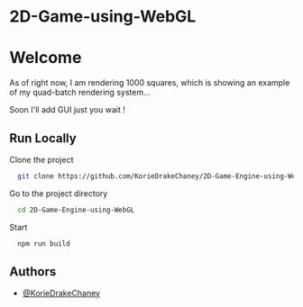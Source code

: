 # 2D-Game-using-WebGL


# Welcome

As of right now, I am rendering 1000 squares, 
which is showing an example of my quad-batch rendering system...

Soon I'll add GUI just you wait ! 


## Run Locally

Clone the project

```bash
  git clone https://github.com/KorieDrakeChaney/2D-Game-Engine-using-WebGL.git
```

Go to the project directory

```bash
  cd 2D-Game-Engine-using-WebGL
```

Start 

```bash
  npm run build
```

  

  ## Authors

- [@KorieDrakeChaney](https://github.com/KorieDrakeChaney)
